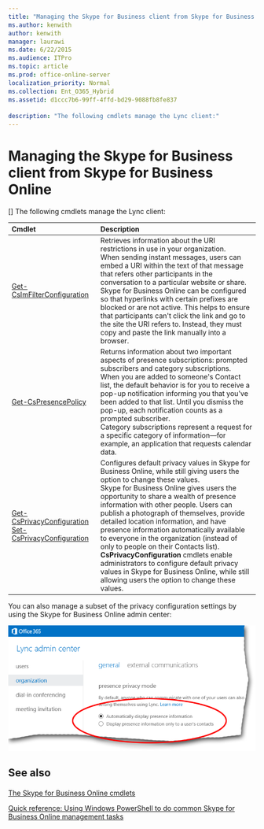 ```yaml
---
title: "Managing the Skype for Business client from Skype for Business Online"
ms.author: kenwith
author: kenwith
manager: laurawi
ms.date: 6/22/2015
ms.audience: ITPro
ms.topic: article
ms.prod: office-online-server
localization_priority: Normal
ms.collection: Ent_O365_Hybrid
ms.assetid: d1ccc7b6-99ff-4ffd-bd29-9088fb8fe837

description: "The following cmdlets manage the Lync client:"
---
```


# Managing the Skype for Business client from Skype for Business Online
[]
The following cmdlets manage the Lync client:
  
|**Cmdlet**|**Description**|
|:-----|:-----|
|[Get-CsImFilterConfiguration](get-csimfilterconfiguration.md) <br/> |Retrieves information about the URI restrictions in use in your organization.  <br/> When sending instant messages, users can embed a URI within the text of that message that refers other participants in the conversation to a particular website or share. Skype for Business Online can be configured so that hyperlinks with certain prefixes are blocked or are not active. This helps to ensure that participants can't click the link and go to the site the URI refers to. Instead, they must copy and paste the link manually into a browser.  <br/> |
|[Get-CsPresencePolicy](get-cspresencepolicy.md) <br/> |Returns information about two important aspects of presence subscriptions: prompted subscribers and category subscriptions.  <br/> When you are added to someone's Contact list, the default behavior is for you to receive a pop-up notification informing you that you've been added to that list. Until you dismiss the pop-up, each notification counts as a prompted subscriber.  <br/> Category subscriptions represent a request for a specific category of information—for example, an application that requests calendar data.  <br/> |
|[Get-CsPrivacyConfiguration](get-csprivacyconfiguration.md)          [Set-CsPrivacyConfiguration](set-csprivacyconfiguration.md) <br/> |Configures default privacy values in Skype for Business Online, while still giving users the option to change these values.  <br/> Skype for Business Online gives users the opportunity to share a wealth of presence information with other people. Users can publish a photograph of themselves, provide detailed location information, and have presence information automatically available to everyone in the organization (instead of only to people on their Contacts list). **CsPrivacyConfiguration** cmdlets enable administrators to configure default privacy values in Skype for Business Online, while still allowing users the option to change these values.  <br/> |
   
You can also manage a subset of the privacy configuration settings by using the Skype for Business Online admin center:
  
![Lync admin center presence private mode settings](media/LyncOnlinePowerShell_Privacy_Settings.png)
  
## See also

#### 

[The Skype for Business Online cmdlets](the-skype-for-business-online-cmdlets.md)
  
[Quick reference: Using Windows PowerShell to do common Skype for Business Online management tasks](quick-reference-using-windows-powershell-to-do-common-skype-for-business-online.md)

